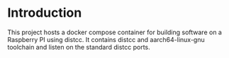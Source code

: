 # Introduction
This project hosts a docker compose container for building software on a Raspberry PI using distcc.
It contains distcc and aarch64-linux-gnu toolchain and listen on the standard distcc ports.


